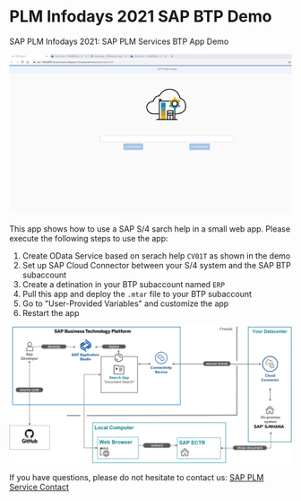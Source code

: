 # PLM Infodays 2021 SAP BTP Demo
SAP PLM Infodays 2021: SAP PLM Services BTP App Demo

![screenshot](doc/screenshot.png)

This app shows how to use a SAP S/4 sarch help in a small web app. Please execute the following steps to use the app:

1. Create OData Service based on serach help `CV01T` as shown in the demo
2. Set up SAP Cloud Connector between your S/4 system and the SAP BTP subaccount
3. Create a detination in your BTP subaccount named `ERP`
4. Pull this app and deploy the `.mtar` file to your BTP subaccount
5. Go to "User-Provided Variables" and customize the app
6. Restart the app

![architecture](doc/architecture.png)

If you have questions, please do not hesitate to contact us: [SAP PLM Service Contact](https://www.sap.com/germany/registration/contact.html?countryOfOrigin=de_de&navTitle=Kontaktformular&pageTitle=Consulting%20Services%20for%20R%26D%20%26%20Engineering&refererContentPath=%2Fcontent%2Fsapdx%2Flanguages%2Fen_us%2Fservices%2Fimplementation%2Fplm-r-d-consulting&refererPagePath=https%3A%2F%2Fwww.sap.com%2Fgermany%2Fservices%2Fimplementation%2Fplm-r-d-consulting.html&services=SERT00002&topicarea=Services)
